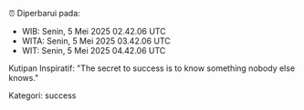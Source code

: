 ⏰ Diperbarui pada:
- WIB: Senin, 5 Mei 2025 02.42.06 UTC
- WITA: Senin, 5 Mei 2025 03.42.06 UTC
- WIT: Senin, 5 Mei 2025 04.42.06 UTC

Kutipan Inspiratif:
"The secret to success is to know something nobody else knows."


Kategori: success

